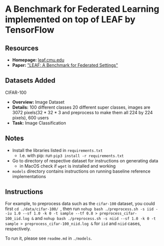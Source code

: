 # A Benchmark for Federated Learning implemented on top of LEAF by TensorFlow

## Resources

  * **Homepage:** [leaf.cmu.edu](https://leaf.cmu.edu)
  * **Paper:** ["LEAF: A Benchmark for Federated Settings"](https://arxiv.org/abs/1812.01097)

## Datasets Added

CIFAR-100

  * **Overview:** Image Dataset
  * **Details:** 100 different classes 20 different super classes, images are 3072 pixels(32 * 32 * 3 and preprocess to make them all 224 by 224 pixels), 600 users
  * **Task:** Image Classification

## Notes

- Install the libraries listed in ```requirements.txt```
    - I.e. with pip: run ```pip3 install -r requirements.txt```
- Go to directory of respective dataset for instructions on generating data
    - in MacOS check if ```wget``` is installed and working
- ```models``` directory contains instructions on running baseline reference implementations

## Instructions

For example, to preprocess data such as the `cifar-100` dataset, you could first `cd ./data/cifar-100/ `, then run  `nohup bash ./preprocess.sh -s iid --iu 1.0 --sf 1.0 -k 0 -t sample --tf 0.8 > preprocess_cifar-100_iid.log &` and `nohup bash ./preprocess.sh -s niid --sf 1.0 -k 0 -t sample > preprocess_cifar-100_niid.log &`  for `iid` and `niid` cases, respectively.

To run it, please see `readme.md` in `./models`.

